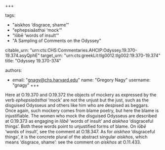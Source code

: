 +++

tags:
- "aiskhos ‘disgrace, shame’"
- "ephepsiaâsthai ‘mock’"
- "lōbē ‘words of insult’"
- "A Sampling of Comments on the Odyssey"

citable_urn: "urn:cts:CHS:Commentaries.AHCIP:Odyssey.19.370-19.374.asyQphE"
target_urn: "urn:cts:greekLit:tlg0012.tlg002:19.370-19.374"
title: "Odyssey 19.370-374"

authors:
- email: "gnagy@chs.harvard.edu"
  name: "Gregory Nagy"
  username: "gnagy"
+++

<p>Here at O.19.370 and O.19.372 the objects of mockery as expressed by the verb <em>ephepsiaâsthai</em> ‘mock’ are not the unjust but the just, such as the disguised Odysseus and others like him who are despised as beggars. Once again, such mockery comes from blame poetry, but here the blame is injustifiable. The women who mock the disguised Odysseus are described at O.19.373 as engaging in <em>lōbē</em> ‘words of insult’ and <em>aiskhea</em> ‘disgraceful things’. Both these words point to unjustified forms of blame. On <em>lōbē</em> ‘words of insult’, see the comment at O.18.347. As for <em>aiskhea</em> ‘disgraceful things’, it is the concrete plural of the abstract singular <em>aiskhos</em>, which means ‘disgrace, shame’: see the comment on <em>aiskhos</em> at O.11.433.  </p>